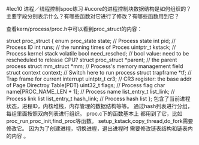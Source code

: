 #lec10 进程／线程控制spoc练习
#ucore的进程控制块数据结构是如何组织的？主要字段分别表示什么？有哪些函数对它进行了修改？有哪些函数用到它？

查看kern/process/proc.h中可以看到proc_struct的内容：

struct proc_struct {
    enum proc_state state;                      // Process state
    int pid;                                    // Process ID
    int runs;                                   // the running times of Proces
    uintptr_t kstack;                           // Process kernel stack
    volatile bool need_resched;                 // bool value: need to be rescheduled to release CPU?
    struct proc_struct *parent;                 // the parent process
    struct mm_struct *mm;                       // Process's memory management field
    struct context context;                     // Switch here to run process
    struct trapframe *tf;                       // Trap frame for current interrupt
    uintptr_t cr3;                              // CR3 register: the base addr of Page Directroy Table(PDT)
    uint32_t flags;                             // Process flag
    char name[PROC_NAME_LEN + 1];               // Process name
    list_entry_t list_link;                     // Process link list 
    list_entry_t hash_link;                     // Process hash list
};
包含了当前进程状态，进程ID，内核堆栈，内存管理的数据结构等等。 通过hash列表进行分组，每组里面按照双向列表进行组织。 proc.c下的函数基本上
都用到了它，比如proc_run,proc_init,find_proc等函数。 setup_kstack,copy_thread,do_fork需要修改它。 因为为了创建进程，切换进程，退出进程时
需要修改链表结构和链表内的内容 。
